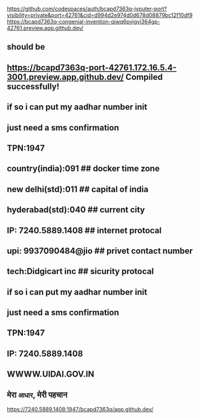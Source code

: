 https://github.com/codespaces/auth/bcapd7363q-jyputer-port?visibility=private&port=42761&cid=d994d2e974d0d678d08879bc12f10df9
https://bcapd7363q-congenial-invention-qjwq6pvjgvj364gp-42761.preview.app.github.dev/
## should be 
https://bcapd7363q-port-42761.172.16.5.4-3001.preview.app.github.dev/
Compiled successfully!
--------------------------------------------------------------------------------------
## if so i can put my aadhar number init 
## just need a sms confirmation 
## TPN:1947 
## country(india):091        ## docker time zone
## new delhi(std):011        ## capital of india
## hyderabad(std):040        ## current city
## IP: 7240.5889.1408        ## internet protocal 
## upi: 9937090484@jio       ## privet contact number
## tech:Didgicart inc        ## sicurity protocal

## if so i can put my aadhar number init 
## just need a sms confirmation 
## TPN:1947
## IP: 7240.5889.1408
## WWWW.UIDAI.GOV.IN
## मेरा ``आधार``, मेरी पहचान
https://7240.5889.1408:1947/bcapd7363q/app.github.dev/



